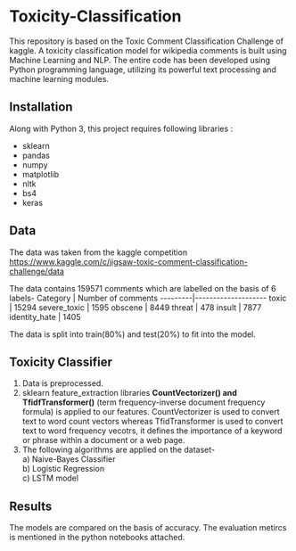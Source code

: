 # Toxicity-Classification
This repository is based on the Toxic Comment Classification Challenge of kaggle. A toxicity classification model for wikipedia comments is built using Machine Learning and NLP. The entire code has been developed using Python programming language, utilizing its powerful text processing and machine learning modules.

## Installation
Along with Python 3, this project requires following libraries :
  * sklearn
  * pandas
  * numpy
  * matplotlib
  * nltk
  * bs4
  * keras
  
## Data 
  The data was taken from the kaggle competition <https://www.kaggle.com/c/jigsaw-toxic-comment-classification-challenge/data>

  The data contains 159571 comments which are labelled on the basis of 6 labels-
  Category | Number of comments
  ---------|--------------------
  toxic | 15294
  severe_toxic | 1595
  obscene | 8449
  threat | 478
  insult | 7877
  identity_hate | 1405

  The data is split into train(80%) and test(20%) to fit into the model.

## Toxicity Classifier
  1. Data is preprocessed.
  2. sklearn feature_extraction libraries __CountVectorizer() and TfidfTransformer()__ (term frequency-inverse document frequency formula) is applied to our features. 
  CountVectorizer is used to convert text to word count vectors whereas TfidTransformer is used to convert text to word frequency vecotrs, it defines the importance of a keyword or phrase within a document or a web page.
  3. The following algorithms are applied on the dataset- <br/>
      a) Naive-Bayes Classifier <br/>
      b) Logistic Regression <br/>
      c) LSTM model
      
## Results 
The models are compared on the basis of accuracy. 
The evaluation metircs is mentioned in the python notebooks attached.
